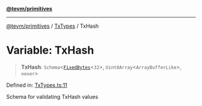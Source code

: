 [**@tevm/primitives**](../../../README.md)

***

[@tevm/primitives](../../../globals.md) / [TxTypes](../README.md) / TxHash

# Variable: TxHash

> **TxHash**: `Schema`\<[`FixedBytes`](../../FixedBytes/type-aliases/FixedBytes.md)\<`32`\>, `Uint8Array`\<`ArrayBufferLike`\>, `never`\>

Defined in: [TxTypes.ts:11](https://github.com/evmts/tevm-monorepo/blob/main/packages/primitives/src/TxTypes.ts#L11)

Schema for validating TxHash values
